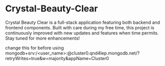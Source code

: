 # Crystal-Beauty-Clear
Crystal Beauty Clear is a full-stack application featuring both backend and frontend components. Built with care during my free time, this project is continuously improved with new updates and features when time permits. Stay tuned for more enhancements!


change this for before using
mongodb+srv:/<user_name>:<password>@cluster0.qnd4lep.mongodb.net/?retryWrites=true&w=majority&appName=Cluster0
